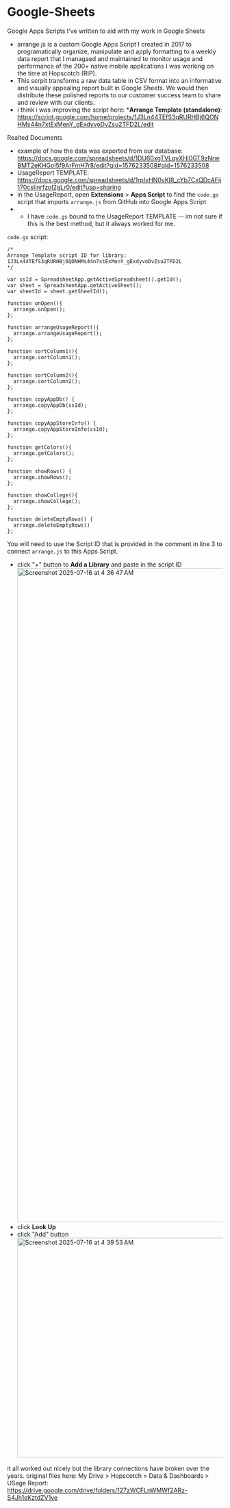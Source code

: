 # Google-Sheets
Google Apps Scripts I've written to aid with my work in Google Sheets

- arrange.js is a custom Google Apps Script I created in 2017 to programatically organize, manipulate and apply formatting to a weekly data report that I managaed and maintained to monitor usage and performance of the 200+ native mobile applications I was working on the time at Hopscotch (RIP).
- This scrpit transforms a raw data table in CSV format into an informative and visually appealing report built in Google Sheets. We would then distribute these polished reports to our customer success team to share and review with our clients.
- i think i was improving the script here: ***Arrange Template (standalone)**:  https://script.google.com/home/projects/1J3Ln44TEfS3qRURHBj6QONHMs44n7xtExMenY_gExdyvoDvZsu2TFD2L/edit 

Realted Documents
- example of how the data was exported from our database: https://docs.google.com/spreadsheets/d/1DU60xgTVLqvXHi0GT9zNrwBMT2eKHGol5f9ArFmH7r8/edit?gid=1576233508#gid=1576233508 
- UsageReport TEMPLATE: https://docs.google.com/spreadsheets/d/1rpIvHN0vKI8_cYb7CxQDcAFij170csIinrfzoI2gLr0/edit?usp=sharing
- in the UsageReport, open **Extensions** > **Apps Script** to find the `code.gs` script that imports `arrange.js` from GitHub into Google Apps Script
- - I have `code.gs` bound to the UsageReport TEMPLATE -- im not sure if this is the best method, but it always worked for me.

`code.gs` script:

```
/* 
Arrange Template script ID for library: 	
1J3Ln44TEfS3qRURHBj6QONHMs44n7xtExMenY_gExdyvoDvZsu2TFD2L
*/

var ssId = SpreadsheetApp.getActiveSpreadsheet().getId();
var sheet = SpreadsheetApp.getActiveSheet();
var sheetId = sheet.getSheetId();

function onOpen(){
  arrange.onOpen();
};

function arrangeUsageReport(){
  arrange.arrangeUsageReport();
};

function sortColumn1(){
  arrange.sortColumn1();
};

function sortColumn2(){
  arrange.sortColumn2();
};

function copyAppDb() {
  arrange.copyAppDb(ssId);
};

function copyAppStoreInfo() {
  arrange.copyAppStoreInfo(ssId);
};

function getColors(){
  arrange.getColors();
};

function showRows() {
  arrange.showRows();
};

function showCollege(){
  arrange.showCollege();
};

function deleteEmptyRows() {
  arrange.deleteEmptyRows()
};
```
You will need to use the Script ID that is provided in the comment in line 3 to connect `arrange.js` to this Apps Script. 
- click "+" button to **Add a Library** and paste in the script ID <img width="1832" height="1527" alt="Screenshot 2025-07-16 at 4 36 47 AM" src="https://github.com/user-attachments/assets/4068ebdb-9610-47d7-a781-40ae8df93559" />
- click **Look Up**
- click "Add" button <img width="546" height="513" alt="Screenshot 2025-07-16 at 4 39 53 AM" src="https://github.com/user-attachments/assets/c88bcc68-630b-437f-bd78-4c1d6aa2cf2c" />


it all worked out nicely but the library connections have broken over the years.
original files here: My Drive > Hopscotch > Data & Dashboards > USage Report: https://drive.google.com/drive/folders/127zWCFLnWMWf2ARz-S4Jh1eKztdZV1ve 

